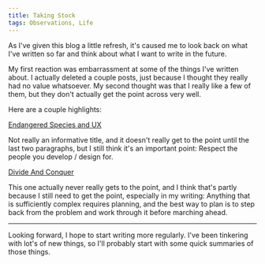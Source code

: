 ```yaml
---
title: Taking Stock
tags: Observations, Life
---
```


As I've given this blog a little refresh, it's caused me to look back
on what I've written so far and think about what I want to write in the
future.

My first reaction was embarrassment at some of the things I've written
about. I actually deleted a couple posts, just because I thought they really
had no value whatsoever. My second thought was that I really like a few of
them, but they don't actually get the point across very well.

Here are a couple highlights:

[Endangered Species and UX](/2010/12/01/endangered-species-and-ux.html)

Not really an informative title, and it doesn't really get to the point until
the last two paragraphs, but I still think it's an important point: Respect
the people you develop / design for.

[Divide And Conquer](/2010/09/16/divide-and-conquer.html)

This one actually never really gets to the point, and I think that's partly
because I still need to get the point, especially in my writing: Anything that
is sufficiently complex requires planning, and the best way to plan is to
step back from the problem and work through it before marching ahead.

---

Looking forward, I hope to start writing more regularly. I've been tinkering
with lot's of new things, so I'll probably start with some quick summaries of
those things.

